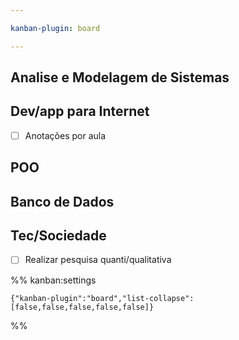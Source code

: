 ```yaml
---

kanban-plugin: board

---
```


## Analise e Modelagem de Sistemas



## Dev/app para Internet

- [ ] Anotações por aula


## POO



## Banco de Dados



## Tec/Sociedade

- [ ] Realizar pesquisa quanti/qualitativa




%% kanban:settings
```
{"kanban-plugin":"board","list-collapse":[false,false,false,false,false]}
```
%%